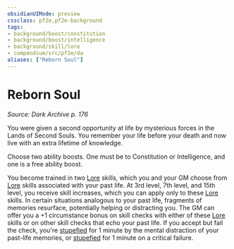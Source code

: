 ```yaml
---
obsidianUIMode: preview
cssclass: pf2e,pf2e-background
tags:
- background/boost/constitution
- background/boost/intelligence
- background/skill/lore
- compendium/src/pf2e/da
aliases: ["Reborn Soul"]
---
```

# Reborn Soul
*Source: Dark Archive p. 176*  

You were given a second opportunity at life by mysterious forces in the Lands of Second Souls. You remember your life before your death and now live with an extra lifetime of knowledge.

Choose two ability boosts. One must be to Constitution or Intelligence, and one is a free ability boost.

You become trained in two [Lore](/compendium/skills.md#Lore) skills, which you and your GM choose from [Lore](/compendium/skills.md#Lore) skills associated with your past life. At 3rd level, 7th level, and 15th level, you receive skill increases, which you can apply only to these [Lore](/compendium/skills.md#Lore) skills. In certain situations analogous to your past life, fragments of memories resurface, potentially helping or distracting you. The GM can offer you a +1 circumstance bonus on skill checks with either of these [Lore](/compendium/skills.md#Lore) skills or on other skill checks that echo your past life. If you accept but fail the check, you're [stupefied](/rules/conditions.md#Stupefied) for 1 minute by the mental distraction of your past-life memories, or [stupefied](/rules/conditions.md#Stupefied) for 1 minute on a critical failure.